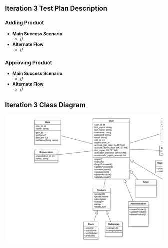 ## Iteration 3 Test Plan Description

### Adding Product
  * **Main Success Scenario**
     * //
  * **Alternate Flow**
     * //

### Approving Product
  * **Main Success Scenario**
     * //
  * **Alternate Flow**
     * //
     
## Iteration 3 Class Diagram

![](../images/Iteration3.png)
